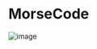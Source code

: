 # MorseCode

![image](https://github.com/xorz57/MorseCode/assets/84932056/7753bc0f-69f2-4f04-944e-38b719f9fae8)
